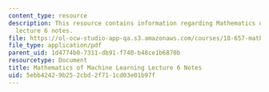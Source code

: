 ```yaml
---
content_type: resource
description: This resource contains information regarding Mathematics of machine learning
  lecture 6 notes.
file: https://ol-ocw-studio-app-qa.s3.amazonaws.com/courses/18-657-mathematics-of-machine-learning-fall-2015/5ebb42429b252cbd2f711cd03e01b97f_MIT18_657F15_L6.pdf
file_type: application/pdf
parent_uid: 1d4774b0-7311-db91-f740-b48ce1b6870b
resourcetype: Document
title: Mathematics of Machine Learning Lecture 6 Notes
uid: 5ebb4242-9b25-2cbd-2f71-1cd03e01b97f
---
```

